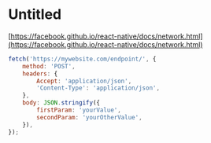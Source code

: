 # Untitled

[https://facebook.github.io/react-native/docs/network.html](https://facebook.github.io/react-native/docs/network.html)

```javascript
fetch('https://mywebsite.com/endpoint/', { 
    method: 'POST', 
    headers: { 
        Accept: 'application/json', 
        'Content-Type': 'application/json', 
    }, 
    body: JSON.stringify({ 
        firstParam: 'yourValue', 
        secondParam: 'yourOtherValue', 
    }), 
});
```

